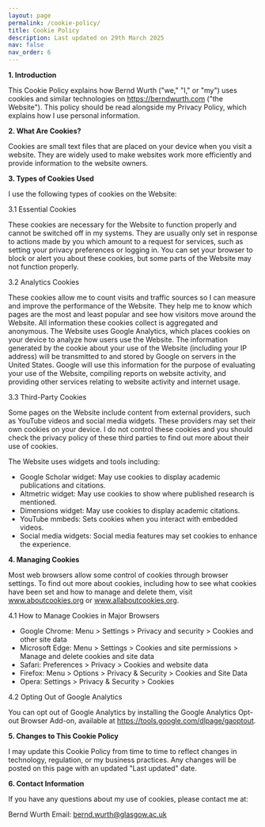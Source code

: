 ```yaml
---
layout: page
permalink: /cookie-policy/
title: Cookie Policy
description: Last updated on 29th March 2025
nav: false
nav_order: 6
---
```


**1. Introduction**

This Cookie Policy explains how Bernd Wurth ("we," "I," or "my") uses cookies and similar technologies on https://berndwurth.com ("the Website"). This policy should be read alongside my Privacy Policy, which explains how I use personal information.

**2. What Are Cookies?**

Cookies are small text files that are placed on your device when you visit a website. They are widely used to make websites work more efficiently and provide information to the website owners.

**3. Types of Cookies Used**

I use the following types of cookies on the Website:

3.1 Essential Cookies

These cookies are necessary for the Website to function properly and cannot be switched off in my systems. They are usually only set in response to actions made by you which amount to a request for services, such as setting your privacy preferences or logging in. You can set your browser to block or alert you about these cookies, but some parts of the Website may not function properly.

3.2 Analytics Cookies

These cookies allow me to count visits and traffic sources so I can measure and improve the performance of the Website. They help me to know which pages are the most and least popular and see how visitors move around the Website. All information these cookies collect is aggregated and anonymous.
The Website uses Google Analytics, which places cookies on your device to analyze how users use the Website. The information generated by the cookie about your use of the Website (including your IP address) will be transmitted to and stored by Google on servers in the United States. Google will use this information for the purpose of evaluating your use of the Website, compiling reports on website activity, and providing other services relating to website activity and internet usage.

3.3 Third-Party Cookies

Some pages on the Website include content from external providers, such as YouTube videos and social media widgets. These providers may set their own cookies on your device. I do not control these cookies and you should check the privacy policy of these third parties to find out more about their use of cookies.

The Website uses widgets and tools including:
- Google Scholar widget: May use cookies to display academic publications and citations.
- Altmetric widget: May use cookies to show where published research is mentioned.
- Dimensions widget: May use cookies to display academic citations.
- YouTube mmbeds: Sets cookies when you interact with embedded videos.
- Social media widgets: Social media features may set cookies to enhance the experience.

**4. Managing Cookies**

Most web browsers allow some control of cookies through browser settings. To find out more about cookies, including how to see what cookies have been set and how to manage and delete them, visit www.aboutcookies.org or www.allaboutcookies.org.

4.1 How to Manage Cookies in Major Browsers

- Google Chrome: Menu > Settings > Privacy and security > Cookies and other site data
- Microsoft Edge: Menu > Settings > Cookies and site permissions > Manage and delete cookies and site data
- Safari: Preferences > Privacy > Cookies and website data
- Firefox: Menu > Options > Privacy & Security > Cookies and Site Data
- Opera: Settings > Privacy & Security > Cookies

4.2 Opting Out of Google Analytics

You can opt out of Google Analytics by installing the Google Analytics Opt-out Browser Add-on, available at https://tools.google.com/dlpage/gaoptout.

**5. Changes to This Cookie Policy**

I may update this Cookie Policy from time to time to reflect changes in technology, regulation, or my business practices. Any changes will be posted on this page with an updated "Last updated" date.

**6. Contact Information**

If you have any questions about my use of cookies, please contact me at:

Bernd Wurth
Email: bernd.wurth@glasgow.ac.uk